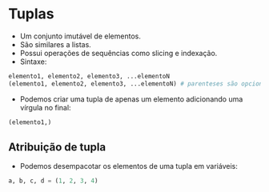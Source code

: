 # Tuplas
- Um conjunto imutável de elementos.
- São similares a listas.
- Possui operações de sequências como slicing e indexação.
- Sintaxe:
```py
elemento1, elemento2, elemento3, ...elementoN
(elemento1, elemento2, elemento3, ...elementoN) # parenteses são opcionais
```
- Podemos criar uma tupla de apenas um elemento adicionando uma vírgula no final:
```py
(elemento1,)
```

## Atribuição de tupla
- Podemos desempacotar os elementos de uma tupla em variáveis:
```py
a, b, c, d = (1, 2, 3, 4)
```
